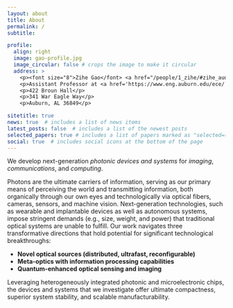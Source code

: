 ```yaml
---
layout: about
title: About
permalink: /
subtitle: 

profile:
  align: right
  image: gao-profile.jpg
  image_circular: false # crops the image to make it circular
  address: >
    <p><font size="8">Zihe Gao</font> <a href="/people/1_zihe/#zihe_audio"><i style='font-size:24px' class='fas'>&#xf028;</i></a><p>
    <p>Assistant Professor at <a href='https://www.eng.auburn.edu/ece/'>Auburn ECE</a><p>
    <p>422 Broun Hall</p>
    <p>341 War Eagle Way</p>
    <p>Auburn, AL 36849</p>

sitetitle: true
news: true  # includes a list of news items
latest_posts: false  # includes a list of the newest posts
selected_papers: true # includes a list of papers marked as "selected={true}"
social: true  # includes social icons at the bottom of the page
---
```


We develop next-generation *photonic devices and systems* for *imaging*, *communications*, and *computing*.

Photons are the ultimate carriers of information, serving as our primary means of perceiving the world and transmitting information, both organically through our own eyes and technologically via optical fibers, cameras, sensors, and machine vision. Next-generation technologies, such as wearable and implantable devices as well as autonomous systems, impose stringent demands (e.g., size, weight, and power) that traditional optical systems are unable to fulfill. Our work navigates three transformative directions that hold potential for significant technological breakthroughs: 
- **Novel optical sources (distributed, ultrafast, reconfigurable)**
- **Meta-optics with information processing capabilities**
- **Quantum-enhanced optical sensing and imaging**

Leveraging heterogeneously integrated photonic and microelectronic chips, the devices and systems that we investigate offer ultimate compactness, superior system stability, and scalable manufacturability.


<!-- Write your biography here. Tell the world about yourself. Link to your favorite [subreddit](http://reddit.com). You can put a picture in, too. The code is already in, just name your picture `prof_pic.jpg` and put it in the `img/` folder.

Put your address / P.O. box / other info right below your picture. You can also disable any of these elements by editing `profile` property of the YAML header of your `_pages/about.md`. Edit `_bibliography/papers.bib` and Jekyll will render your [publications page](/al-folio/publications/) automatically.

Link to your social media connections, too. This theme is set up to use [Font Awesome icons](http://fortawesome.github.io/Font-Awesome/) and [Academicons](https://jpswalsh.github.io/academicons/), like the ones below. Add your Facebook, Twitter, LinkedIn, Google Scholar, or just disable all of them.
 -->
